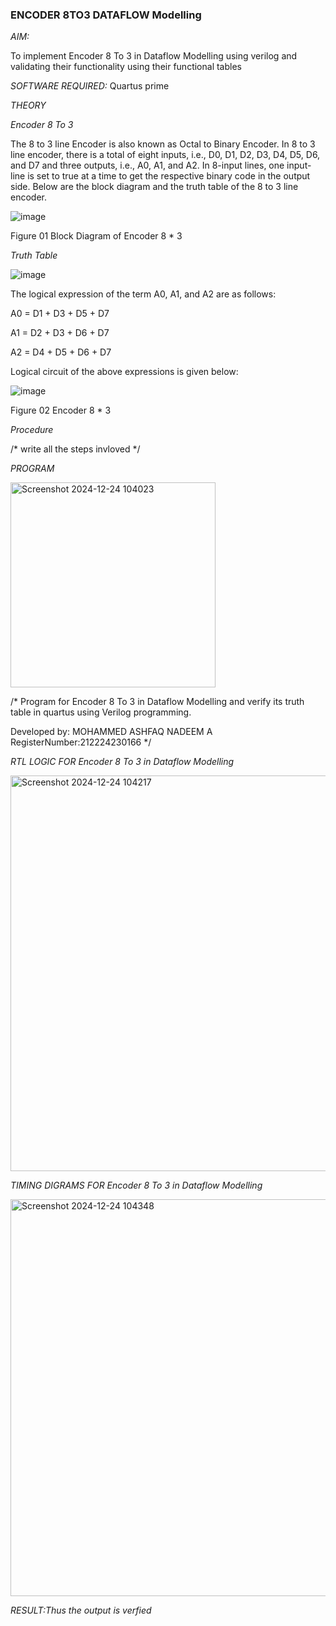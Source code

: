 ### ENCODER 8TO3 DATAFLOW Modelling

*AIM:*

To implement  Encoder 8 To 3 in Dataflow Modelling using verilog and validating their functionality using their functional tables

*SOFTWARE REQUIRED:* Quartus prime

*THEORY*

*Encoder 8 To 3*

The 8 to 3 line Encoder is also known as Octal to Binary Encoder. In 8 to 3 line encoder, there is a total of eight inputs, i.e., D0, D1, D2, D3, D4, D5, D6, and D7 and three outputs, i.e., A0, A1, and A2. In 8-input lines, one input-line is set to true at a time to get the respective binary code in the output side. Below are the block diagram and the truth table of the 8 to 3 line encoder.

![image](https://github.com/naavaneetha/ENCODER8TO3DATAFLOW/assets/154305477/0bc242c1-eb9e-4c47-afe5-30428470efc3)

Figure 01  Block Diagram of Encoder 8 * 3

*Truth Table*

![image](https://github.com/naavaneetha/ENCODER8TO3DATAFLOW/assets/154305477/35496b14-ae6e-4cd1-9abd-d6736b576575)

The logical expression of the term A0, A1, and A2 are as follows:

A0 = D1 + D3 + D5 + D7

A1 = D2 + D3 + D6 + D7

A2 = D4 + D5 + D6 + D7

Logical circuit of the above expressions is given below:

![image](https://github.com/naavaneetha/ENCODER8TO3DATAFLOW/assets/154305477/95acaee6-c873-4c75-89eb-ef09fb158053)

Figure 02  Encoder 8 * 3

*Procedure*

/* write all the steps invloved */

*PROGRAM*

<img width="328" alt="Screenshot 2024-12-24 104023" src="https://github.com/user-attachments/assets/4d69bd8a-698e-4f1d-9778-099b771bda58" />

/* Program for Encoder 8 To 3 in Dataflow Modelling and verify its truth table in quartus using Verilog programming. 

Developed by: MOHAMMED ASHFAQ NADEEM A
RegisterNumber:212224230166
*/

*RTL LOGIC FOR Encoder 8 To 3 in Dataflow Modelling*

<img width="633" alt="Screenshot 2024-12-24 104217" src="https://github.com/user-attachments/assets/750eaf2f-0ce0-4bac-ab2c-a2f0226ddeb4" />

*TIMING DIGRAMS FOR Encoder 8 To 3 in Dataflow Modelling*

<img width="635" alt="Screenshot 2024-12-24 104348" src="https://github.com/user-attachments/assets/f4621808-62b0-4d73-8fde-f90315521549" />

*RESULT:Thus the output is verfied*
